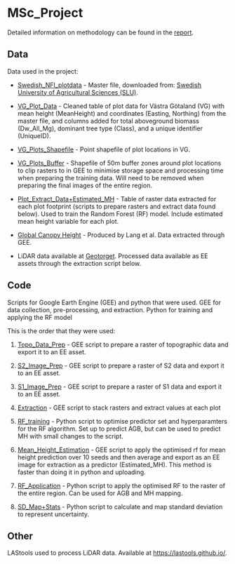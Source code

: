 # MSc_Project

Detailed information on methodology can be found in the [report](). 

## Data

Data used in the project:

- [Swedish_NFI_plotdata](swe_nfi_plotdata.xlsx) - Master file, downloaded from: [Swedish University of Agricultural Sciences (SLU)](https://www.slu.se/en/Collaborative-Centres-and-Projects/the-swedish-national-forest-inventory/listor/sample-plot-data/).

- [VG_Plot_Data](VG_Plot_Data.csv) - Cleaned table of plot data for Västra Götaland (VG) with mean height (MeanHeight) and coordinates (Easting, Northing) from the master file, and columns added for total aboveground biomass (Dw_All_Mg), dominant tree type (Class), and a unique identifier (UniqueID).

- [VG_Plots_Shapefile](VG_Plots.shp) - Point shapefile of plot locations in VG.

- [VG_Plots_Buffer](VG_Plots_50m_Buffer.shp) - Shapefile of 50m buffer zones around plot locations to clip rasters to in GEE to minimise storage space and processing time when preparing the training data. Will need to be removed when preparing the final images of the entire region.

- [Plot_Extract_Data+Estimated_MH](Plot_Extract_Data+Estimated_MH.csv) - Table of raster data  extracted for each plot footprint (scripts to prepare rasters and extract data found below). Used to train the Random Forest (RF) model. Include estimated mean height variable for each plot.

- [Global Canopy Height](https://langnico.github.io/globalcanopyheight/) - Produced by Lang et al. Data extracted through GEE.

- LiDAR data available at [Geotorget](https://geotorget.lantmateriet.se/geodataprodukter). Processed data available as EE assets through the extraction script below.


## Code

Scripts for Google Earth Engine (GEE) and python that were used. GEE for data collection, pre-processing, and extraction. Python for training and applying the RF model

This is the order that they were used:

1. [Topo_Data_Prep](https://code.earthengine.google.com/7acdb906d98cd9a32054a4e1df61091e) - GEE script to prepare a raster of topographic data and export it to an EE asset.

2. [S2_Image_Prep](https://code.earthengine.google.com/bb425c4cdeb47f4c4a6bc7b0da602d54?noload=1) - GEE script to prepare a raster of S2 data and export it to an EE asset.

3. [S1_Image_Prep](https://code.earthengine.google.com/36e5c5ca990211a2b53b49531ba31705) - GEE script to prepare a raster of S1 data and export it to an EE asset.

4. [Extraction](https://code.earthengine.google.com/bf49b3ba8421931d774e68169d1115fa?noload=1) - GEE script to stack rasters and extract values at each plot

5. [RF_training](RF_Training+Optimisation.ipynb) - Python script to optimise predictor set and hyperparamters for the RF algorithm. Set up to predict AGB, but can be used to predict MH with small changes to the script.

6.  [Mean_Height_Estimation](https://code.earthengine.google.com/00e81916a63521a63046308bbbc7b3e8) - GEE script to apply the optimised rf for mean height prediction over 10 seeds and then average and export as an EE image for extraction as a predictor (Estimated_MH). This method is faster than doing it in python and uploading.

7. [RF_Application](AGB_Estimation.ipynb) - Python script to apply the optimised RF to the raster of the entire region. Can be used for AGB and MH mapping.

8. [SD_Map+Stats](SD_Map+Stats.ipynb) - Python script to calculate and map standard deviation to represent uncertainty.


## Other

LAStools used to process LiDAR data. Available at https://lastools.github.io/.
